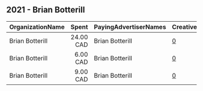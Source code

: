 ## 2021 - Brian Botterill 
|OrganizationName|Spent|PayingAdvertiserNames|CreativeUrls|Impressions|Genders|AgeBrackets|CountryCodes|BillingAddresses|CandidateBallotInformation|
|:---|---:|:---|:---|---:|:---|:---|:---|:---|:---|
|Brian Botterill|24.00 CAD|Brian Botterill|[0](https://www.snap.com/political-ads/asset/c870c6e629080e4916c1210a9b0bf6ba38859a600e80acc2bea38963f9e4b648?mediaType=mp4)|3,509||18+|canada|CA|Brian Botterill for Strathcona County  Ward 3|
|Brian Botterill|6.00 CAD|Brian Botterill|[0](https://www.snap.com/political-ads/asset/115dec389bae31f4806a00eb86d84ce2ca170d8a43c4ccd863883e3bf0b631ff?mediaType=mp4)|760||18+|canada|CA|Brian Botterill for Strathcona County  Ward 3|
|Brian Botterill|9.00 CAD|Brian Botterill|[0](https://www.snap.com/political-ads/asset/c2629e068c463392902671c88712cbd86b8cb5264042dfc7b9efa81c29a2a69e?mediaType=mp4)|1,089||18+|canada|CA|Brian Botterill for Strathcona County  Ward 3|
